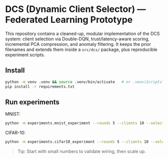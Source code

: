 # DCS (Dynamic Client Selector) — Federated Learning Prototype

This repository contains a cleaned-up, modular implementation of the DCS system:
client selection via Double-DQN, trust/latency-aware scoring, incremental PCA
compression, and anomaly filtering. It keeps the prior filenames and extends them
inside a `src/dcs/` package, plus reproducible experiment scripts.

## Install
```bash
python -m venv .venv && source .venv/bin/activate   # or .venv\Scripts\activate on Windows
pip install -r requirements.txt
```

## Run experiments
MNIST:
```bash
python -m experiments.mnist_experiment --rounds 5 --clients 10 --select 5
```

CIFAR-10:
```bash
python -m experiments.cifar10_experiment --rounds 5 --clients 10 --select 5
```

> Tip: Start with small numbers to validate wiring, then scale up.
